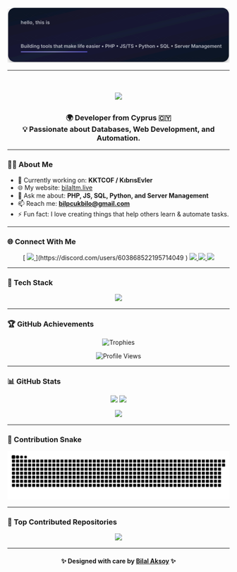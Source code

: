 <!-- 🎨 Animated SVG Banner -->
<p align="center">
  <img src="https://raw.githubusercontent.com/TMBilalTM/TMBilalTM/main/banner_smil.svg" alt="Bilal Aksoy — Developer from Cyprus" />
</p>


---

<!-- 🎨 Modern Developer Card Style GitHub README for Bilal Aksoy -->

<h1 align="center">
  <img src="https://readme-typing-svg.herokuapp.com?font=Righteous&size=35&center=true&vCenter=true&width=500&height=70&duration=4000&lines=Hey+There!+👋;+I'm+Bilal+Aksoy!;+Welcome+to+my+Profile!" />
</h1>

<h3 align="center">
  🌍 Developer from <b>Cyprus</b> 🇨🇾 <br>
  💡 Passionate about <b>Databases</b>, <b>Web Development</b>, and <b>Automation</b>.
</h3>

---

### 👨‍💻 About Me

- 🔭 Currently working on: **KKTCOF / KıbrısEvler**
- 🌐 My website: [bilaltm.live](https://bilaltm.live)
- 💬 Ask me about: **PHP, JS, SQL, Python, and Server Management**
- 📫 Reach me: **bilpcukbilo@gmail.com**
- ⚡ Fun fact: I love creating things that help others learn & automate tasks.

---

### 🌐 Connect With Me

<p align="center">
 [ <a href="https://discord.gg/FXXSQ7cSUV" target="_blank">
    <img src="https://skillicons.dev/icons?i=discord" height="45" />
  </a>](https://discord.com/users/603868522195714049
)
  <a href="https://x.com/TMBilalTM" target="_blank">
    <img src="https://skillicons.dev/icons?i=twitter" height="45" />
  </a>
  <a href="https://github.com/TMBilalTM" target="_blank">
    <img src="https://skillicons.dev/icons?i=github" height="45" />
  </a>
  <a href="mailto:bilpcukbilo@gmail.com">
    <img src="https://skillicons.dev/icons?i=gmail" height="45" />
  </a>
</p>

---

### 🧠 Tech Stack

<p align="center">
  <img src="https://skillicons.dev/icons?i=html,css,js,ts,react,nextjs,php,py,java,cs,nodejs,mysql,postgres,sqlite,vercel,cloudflare,git,figma" />
</p>

---

### 🏆 GitHub Achievements

<p align="center">
  <img src="https://github-profile-trophy.vercel.app/?username=TMBilalTM&theme=discord_old_blurple&no-frame=false&no-bg=false&margin-w=4" alt="Trophies"/>
</p>

<p align="center">
  <img src="https://komarev.com/ghpvc/?username=TMBilalTM&color=blueviolet&style=for-the-badge&label=PROFILE+VIEWS" alt="Profile Views"/>
</p>

---

### 📊 GitHub Stats

<p align="center">
  <img src="https://github-readme-stats.vercel.app/api?username=TMBilalTM&show_icons=true&theme=tokyonight&hide_border=true" height="160" />
  <img src="https://github-readme-streak-stats.herokuapp.com/?user=TMBilalTM&theme=tokyonight&hide_border=true" height="160" />
</p>

<p align="center">
  <img src="https://github-readme-stats.vercel.app/api/top-langs/?username=TMBilalTM&theme=tokyonight&hide_border=true&layout=compact" height="160" />
</p>

---

### 🐍 Contribution Snake

<p align="center">
  <img src="https://raw.githubusercontent.com/TMBilalTM/TMBilalTM/output/github-contribution-grid-snake.svg" alt="snake animation"/>
</p>

---

### 🚀 Top Contributed Repositories

<p align="center">
  <img src="https://github-contributor-stats.vercel.app/api?username=TMBilalTM&limit=5&theme=tokyonight&combine_all_yearly_contributions=true" />
</p>

---


<h4 align="center">✨ Designed with care by <a href="https://github.com/TMBilalTM">Bilal Aksoy</a> ✨</h4>

<!-- Created with ❤️ using GPRM and skillicons.dev -->
